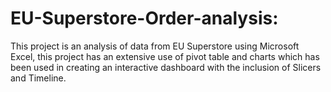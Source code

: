 # EU-Superstore-Order-analysis: 

This project is an analysis of data from EU Superstore using Microsoft Excel, this project has an extensive use of pivot table and charts which has been used in creating an interactive dashboard with the inclusion of Slicers and Timeline.
